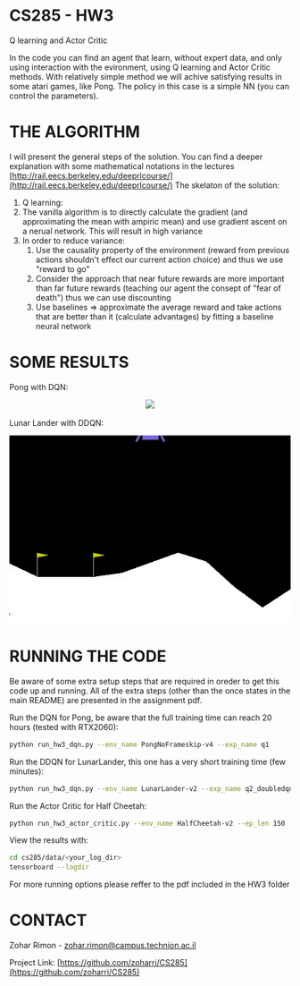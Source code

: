 # CS285 - HW3
Q learning and Actor Critic

In the code you can find an agent that learn, without expert data, and only using interaction with the evironment, using Q learning and Actor Critic methods. With relatively simple method we will achive satisfying results in some atari games, like Pong.
The policy in this case is a simple NN (you can control the parameters).


# THE ALGORITHM


I will present the general steps of the solution. You can find a deeper explanation with some mathematical notations in the lectures [http://rail.eecs.berkeley.edu/deeprlcourse/](http://rail.eecs.berkeley.edu/deeprlcourse/) 
The skelaton of the solution:
1. Q learning:
2. The vanilla algorithm is to directly calculate the gradient (and approximating the mean with ampiric mean) and use gradient ascent on a nerual network. This will result in high variance
3. In order to reduce variance:
    1. Use the causality property of the environment (reward from previous actions shouldn't effect our current action choice) and thus we use "reward to go" 
    2. Consider the approach that near future rewards are more important than far future rewards (teaching our agent the consept of "fear of death") thus we can use discounting
    3. Use baselines => approximate the average reward and take actions that are better than it (calculate advantages) by fitting a baseline neural network

# SOME RESULTS

Pong with DQN:

<p align="center">
  <img src="https://github.com/zoharri/CS285/blob/master/HW3%20-%20Q%20learning%20and%20Actor%20Critic/cs285/data/dqn_q1_PongNoFrameskip-v4_09-04-2020_21-44-30/gym/PongSum.gif">
</p>

Lunar Lander with DDQN:

<p align="center">
  <img src="https://github.com/zoharri/CS285/blob/master/HW3%20-%20Q%20learning%20and%20Actor%20Critic/cs285/data/dqn_double_q_q2_doubledqn_1_LunarLander-v2_10-04-2020_22-50-22/end_gif.gif">
</p>


# RUNNING THE CODE
Be aware of some extra setup steps that are required in oreder to get this code up and running. All of the extra steps (other than the once states in the main README) are presented in the assignment pdf.

Run the DQN for Pong, be aware that the full training time can reach 20 hours (tested with RTX2060):
```sh
python run_hw3_dqn.py --env_name PongNoFrameskip-v4 --exp_name q1
```
Run the DDQN for LunarLander, this one has a very short training time (few minutes):
```sh
python run_hw3_dqn.py --env_name LunarLander-v2 --exp_name q2_doubledqn_1 --double_q --seed 1
```
Run the Actor Critic for Half Cheetah:
```sh
python run_hw3_actor_critic.py --env_name HalfCheetah-v2 --ep_len 150 --discount 0.90 --scalar_log_freq 1 -n 150 -l 2 -s 32 -b 30000 -eb 1500 -lr 0.02 --exp_name 10_10 -ntu 10 -ngsptu 10 --video_log_freq 10
```

View the results with:
```sh
cd cs285/data/<your_log_dir>
tensorboard --logdir 
```
For more running options please reffer to the pdf included in the HW3 folder

<!-- CONTACT -->
# CONTACT
Zohar Rimon - zohar.rimon@campus.technion.ac.il

Project Link: [https://github.com/zoharri/CS285](https://github.com/zoharri/CS285)
